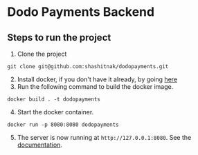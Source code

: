 # Dodo Payments Backend

## Steps to run the project

1. Clone the project

```commandline
git clone git@github.com:shashitnak/dodopayments.git
```
2. Install docker, if you don't have it already, by going [here](https://docs.docker.com/engine/install/)
3. Run the following command to build the docker image.
```commandline
docker build . -t dodopayments
```
4. Start the docker container.
```commandline
docker run -p 8080:8080 dodopayments
```
5. The server is now running at `http://127.0.0.1:8080`. See the [documentation](https://documenter.getpostman.com/view/36976530/2sA3kPoPjd#9c8ad3a6-6603-4a69-88e5-b4e1a24f5c66).